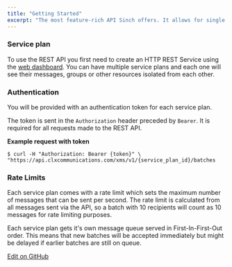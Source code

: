 ```yaml
---
title: "Getting Started"
excerpt: "The most feature-rich API Sinch offers. It allows for single messages, scheduled batch send-outs using message templates and more."
---
```

### Service plan

To use the REST API you first need to create an HTTP REST Service using the [web dashboard](https://dashboard.sinch.com/#/signup). You can have multiple service plans and each one will see their messages, groups or other resources isolated from each other. 

### Authentication

You will be provided with an authentication token for each service plan. 

The token is sent in the `Authorization` header preceded by `Bearer`. It is required for all requests made to the REST API.

**Example request with token**

``` shell
$ curl -H "Authorization: Bearer {token}" \
"https://api.clxcommunications.com/xms/v1/{service_plan_id}/batches
```

### Rate Limits

Each service plan comes with a rate limit which sets the maximum number of messages that can be sent per second. The rate limit is calculated from all messages sent via the API, so a batch with 10 recipients will count as 10 messages for rate limiting purposes.

Each service plan gets it's own message queue served in First-In-First-Out order. This means that new batches will be accepted immediately but might be delayed if earlier batches are still on queue.

<a class="gitbutton pill" target="_blank" href="https://github.com/sinch/docs/blob/master/docs/sms/sms-rest/sms-rest-getting-started.md"><span class="fab fa-github"></span>Edit on GitHub</a>